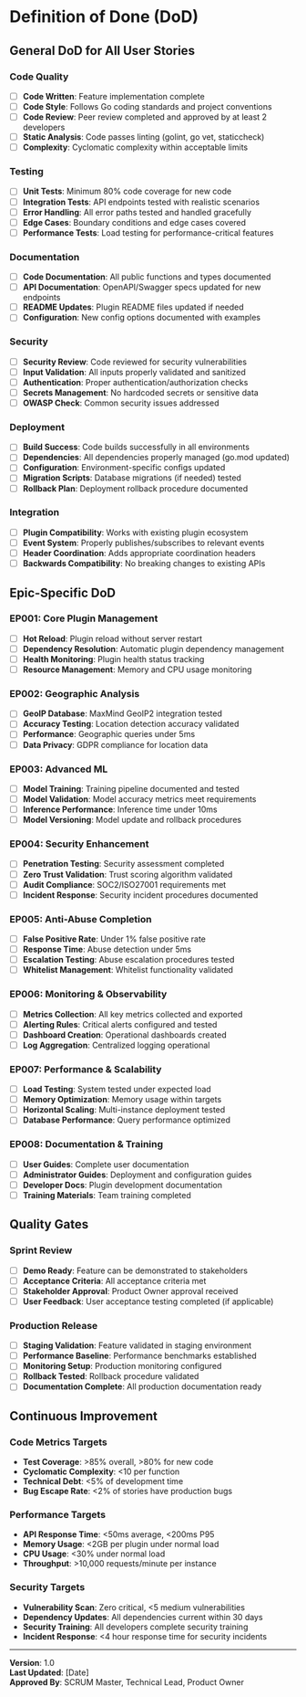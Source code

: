 # Definition of Done (DoD)

## General DoD for All User Stories

### Code Quality
- [ ] **Code Written**: Feature implementation complete
- [ ] **Code Style**: Follows Go coding standards and project conventions
- [ ] **Code Review**: Peer review completed and approved by at least 2 developers
- [ ] **Static Analysis**: Code passes linting (golint, go vet, staticcheck)
- [ ] **Complexity**: Cyclomatic complexity within acceptable limits

### Testing
- [ ] **Unit Tests**: Minimum 80% code coverage for new code
- [ ] **Integration Tests**: API endpoints tested with realistic scenarios
- [ ] **Error Handling**: All error paths tested and handled gracefully
- [ ] **Edge Cases**: Boundary conditions and edge cases covered
- [ ] **Performance Tests**: Load testing for performance-critical features

### Documentation
- [ ] **Code Documentation**: All public functions and types documented
- [ ] **API Documentation**: OpenAPI/Swagger specs updated for new endpoints
- [ ] **README Updates**: Plugin README files updated if needed
- [ ] **Configuration**: New config options documented with examples

### Security
- [ ] **Security Review**: Code reviewed for security vulnerabilities
- [ ] **Input Validation**: All inputs properly validated and sanitized
- [ ] **Authentication**: Proper authentication/authorization checks
- [ ] **Secrets Management**: No hardcoded secrets or sensitive data
- [ ] **OWASP Check**: Common security issues addressed

### Deployment
- [ ] **Build Success**: Code builds successfully in all environments
- [ ] **Dependencies**: All dependencies properly managed (go.mod updated)
- [ ] **Configuration**: Environment-specific configs updated
- [ ] **Migration Scripts**: Database migrations (if needed) tested
- [ ] **Rollback Plan**: Deployment rollback procedure documented

### Integration
- [ ] **Plugin Compatibility**: Works with existing plugin ecosystem
- [ ] **Event System**: Properly publishes/subscribes to relevant events
- [ ] **Header Coordination**: Adds appropriate coordination headers
- [ ] **Backwards Compatibility**: No breaking changes to existing APIs

## Epic-Specific DoD

### EP001: Core Plugin Management
- [ ] **Hot Reload**: Plugin reload without server restart
- [ ] **Dependency Resolution**: Automatic plugin dependency management
- [ ] **Health Monitoring**: Plugin health status tracking
- [ ] **Resource Management**: Memory and CPU usage monitoring

### EP002: Geographic Analysis
- [ ] **GeoIP Database**: MaxMind GeoIP2 integration tested
- [ ] **Accuracy Testing**: Location detection accuracy validated
- [ ] **Performance**: Geographic queries under 5ms
- [ ] **Data Privacy**: GDPR compliance for location data

### EP003: Advanced ML
- [ ] **Model Training**: Training pipeline documented and tested
- [ ] **Model Validation**: Model accuracy metrics meet requirements
- [ ] **Inference Performance**: Inference time under 10ms
- [ ] **Model Versioning**: Model update and rollback procedures

### EP004: Security Enhancement
- [ ] **Penetration Testing**: Security assessment completed
- [ ] **Zero Trust Validation**: Trust scoring algorithm validated
- [ ] **Audit Compliance**: SOC2/ISO27001 requirements met
- [ ] **Incident Response**: Security incident procedures documented

### EP005: Anti-Abuse Completion
- [ ] **False Positive Rate**: Under 1% false positive rate
- [ ] **Response Time**: Abuse detection under 5ms
- [ ] **Escalation Testing**: Abuse escalation procedures tested
- [ ] **Whitelist Management**: Whitelist functionality validated

### EP006: Monitoring & Observability
- [ ] **Metrics Collection**: All key metrics collected and exported
- [ ] **Alerting Rules**: Critical alerts configured and tested
- [ ] **Dashboard Creation**: Operational dashboards created
- [ ] **Log Aggregation**: Centralized logging operational

### EP007: Performance & Scalability
- [ ] **Load Testing**: System tested under expected load
- [ ] **Memory Optimization**: Memory usage within targets
- [ ] **Horizontal Scaling**: Multi-instance deployment tested
- [ ] **Database Performance**: Query performance optimized

### EP008: Documentation & Training
- [ ] **User Guides**: Complete user documentation
- [ ] **Administrator Guides**: Deployment and configuration guides
- [ ] **Developer Docs**: Plugin development documentation
- [ ] **Training Materials**: Team training completed

## Quality Gates

### Sprint Review
- [ ] **Demo Ready**: Feature can be demonstrated to stakeholders
- [ ] **Acceptance Criteria**: All acceptance criteria met
- [ ] **Stakeholder Approval**: Product Owner approval received
- [ ] **User Feedback**: User acceptance testing completed (if applicable)

### Production Release
- [ ] **Staging Validation**: Feature validated in staging environment
- [ ] **Performance Baseline**: Performance benchmarks established
- [ ] **Monitoring Setup**: Production monitoring configured
- [ ] **Rollback Tested**: Rollback procedure validated
- [ ] **Documentation Complete**: All production documentation ready

## Continuous Improvement

### Code Metrics Targets
- **Test Coverage**: >85% overall, >80% for new code
- **Cyclomatic Complexity**: <10 per function
- **Technical Debt**: <5% of development time
- **Bug Escape Rate**: <2% of stories have production bugs

### Performance Targets
- **API Response Time**: <50ms average, <200ms P95
- **Memory Usage**: <2GB per plugin under normal load
- **CPU Usage**: <30% under normal load
- **Throughput**: >10,000 requests/minute per instance

### Security Targets
- **Vulnerability Scan**: Zero critical, <5 medium vulnerabilities
- **Dependency Updates**: All dependencies current within 30 days
- **Security Training**: All developers complete security training
- **Incident Response**: <4 hour response time for security incidents

---

**Version**: 1.0  
**Last Updated**: [Date]  
**Approved By**: SCRUM Master, Technical Lead, Product Owner